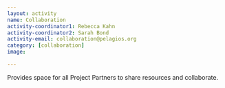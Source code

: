 ```yaml
---
layout: activity
name: Collaboration
activity-coordinator1: Rebecca Kahn
activity-coordinator2: Sarah Bond
activity-email: collaboration@pelagios.org
category: [collaboration]
image:

---
```


Provides space for all Project Partners to share resources and collaborate.
